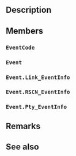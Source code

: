 ## Description

## Members

### `EventCode`

### `Event`

### `Event.Link_EventInfo`

### `Event.RSCN_EventInfo`

### `Event.Pty_EventInfo`

## Remarks

## See also